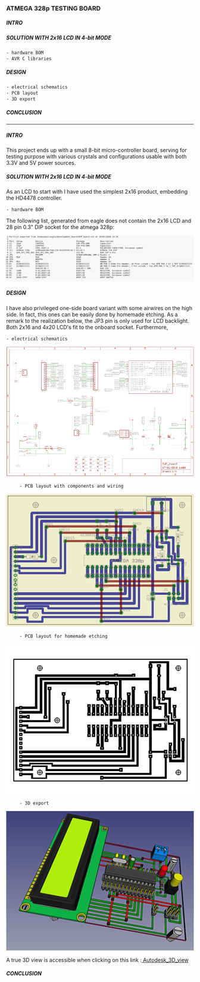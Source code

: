 ### ATMEGA 328p TESTING BOARD


##### INTRO

##### SOLUTION WITH 2x16 LCD IN 4-bit MODE

    - hardware BOM
    - AVR C libraries

##### DESIGN

    - electrical schematics
    - PCB layout
    - 3D export
    
##### CONCLUSION

---------------------------------------------------------------------------------------------

##### INTRO

This project ends up with a small 8-bit micro-controller 
board, serving for testing purpose with various crystals and 
configurations usable with both 3.3V and 5V power sources. 


##### SOLUTION WITH 2x16 LCD IN 4-bit MODE

As an LCD to start with I have used the simplest 2x16 product, embedding the HD4478 controller. 

    - hardware BOM


The following list, generated from eagle does not contain the 2x16 LCD and 
    28 pin 0.3" DIP socket for the atmega 328p:

![Figure 1-1](images/BOM.png?raw=true "Figure 1-1")



##### DESIGN

I have also privileged one-side board variant with some airwires on the high side. In fact, 
this ones can be easily done by homemade etching. As a remark to the realization below, 
the JP3 pin is only used for LCD backlight. Both 2x16 and 4x20 LCD's fit to the 
onboard socket.
Furthermore,  

    - electrical schematics

![Figure 1-2](images/schematics.png?raw=true "Figure 1-2")

         - PCB layout with components and wiring

![Figure 1-3](images/Board.png?raw=true "Figure 1-3")

         - PCB layout for homemade etching

![Figure 1-4](images/BoardEtch.png?raw=true "Figure 1-4")


         - 3D export


![Figure 1-5](images/3D_Model.png?raw=true "Figure 1-5")

A true 3D view is accessible when clicking on this link :<a href="http://autode.sk/2EYVTxh" target="_blank"> Autodesk_3D_view </a>

##### CONCLUSION


